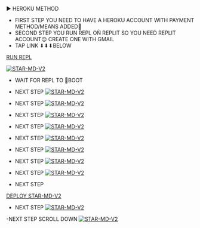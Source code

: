 ▶ HEROKU METHOD
- FIRST STEP
YOU NEED TO HAVE A HEROKU ACCOUNT WITH PAYMENT METHOD/MEANS ADDED🤝
- SECOND STEP
YOU RUN REPL OÑ REPLIT SO YOU NEED REPLIT ACCOUNT😑
CREATE ONE WITH GMAIL
- TAP LINK ⬇⬇⬇BELOW


 [RUN REPL](https://replit.com/@HopeAmadi/STAR-MD-V2-PAIR-CODE?s=app) 



[![STAR-MD-V2](https://i.imgur.com/f7T9ixY.jpeg)](https://replit.com/@HopeAmadi/STAR-MD-V2-PAIR-CODE?s=app)
</p>

- WAIT FOR REPL TO 👢BOOT

- NEXT STEP
[![STAR-MD-V2](https://i.imgur.com/ttVdQZd.jpeg)](https://replit.com/@HopeAmadi/STAR-MD-V2-PAIR-CODE?s=app)
</p>

- NEXT STEP
[![STAR-MD-V2](https://i.imgur.com/uinDwsA.jpeg)](https://replit.com/@HopeAmadi/STAR-MD-V2-PAIR-CODE?s=app)
</p>

- NEXT STEP
[![STAR-MD-V2](https://i.imgur.com/EURpO3Q.jpeg)](https://replit.com/@HopeAmadi/STAR-MD-V2-PAIR-CODE?s=app)
</p>

- NEXT STEP
[![STAR-MD-V2](https://i.imgur.com/9qwyT1e.jpeg)](https://replit.com/@HopeAmadi/STAR-MD-V2-PAIR-CODE?s=app)
</p>

- NEXT STEP
[![STAR-MD-V2](https://i.imgur.com/zDrmhic.jpeg)](https://replit.com/@HopeAmadi/STAR-MD-V2-PAIR-CODE?s=app)
</p>

- NEXT STEP
[![STAR-MD-V2](https://i.imgur.com/5iCVaYb.jpeg)](https://replit.com/@HopeAmadi/STAR-MD-V2-PAIR-CODE?s=app)
</p>

- NEXT STEP
[![STAR-MD-V2](https://i.imgur.com/JjHAT1h.jpeg)](https://replit.com/@HopeAmadi/STAR-MD-V2-PAIR-CODE?s=app)
</p>

- NEXT STEP
[![STAR-MD-V2](https://i.imgur.com/zlSfhZb.jpeg)](https://replit.com/@HopeAmadi/STAR-MD-V2-PAIR-CODE?s=app)
</p>

- NEXT STEP

 [DEPLOY STAR-MD-V2](https://dashboard.heroku.com/new?template=https://github.com/Xcelsama/STAR-V2')
</p>

- NEXT STEP
[![STAR-MD-V2](https://i.imgur.com/Ref9c2t.jpeg)](https://dashboard.heroku.com/new?template=https://github.com/Xcelsama/STAR-V2)
</p>

-NEXT STEP
SCROLL DOWN
[![STAR-MD-V2](https://i.imgur.com/OlOYk9o.jpeg)](https://dashboard.heroku.com/new?template=https://github.com/Xcelsama/STAR-V2)
</p>
